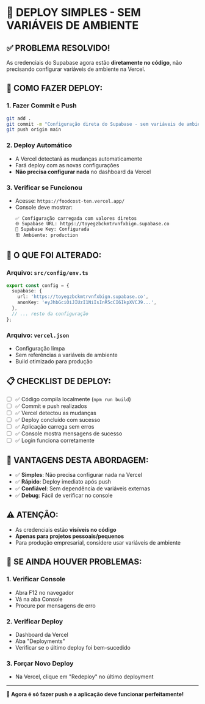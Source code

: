 # 🚀 DEPLOY SIMPLES - SEM VARIÁVEIS DE AMBIENTE

## ✅ **PROBLEMA RESOLVIDO!**

As credenciais do Supabase agora estão **diretamente no código**, não precisando configurar variáveis de ambiente na Vercel.

## 🚀 **COMO FAZER DEPLOY:**

### **1. Fazer Commit e Push**
```bash
git add .
git commit -m "Configuração direta do Supabase - sem variáveis de ambiente"
git push origin main
```

### **2. Deploy Automático**
- A Vercel detectará as mudanças automaticamente
- Fará deploy com as novas configurações
- **Não precisa configurar nada** no dashboard da Vercel

### **3. Verificar se Funcionou**
- Acesse: `https://foodcost-ten.vercel.app/`
- Console deve mostrar:
  ```
  ✅ Configuração carregada com valores diretos
  🌐 Supabase URL: https://toyegzbckmtrvnfxbign.supabase.co
  🔑 Supabase Key: Configurada
  🏗️ Ambiente: production
  ```

## 🔧 **O QUE FOI ALTERADO:**

### **Arquivo: `src/config/env.ts`**
```typescript
export const config = {
  supabase: {
    url: 'https://toyegzbckmtrvnfxbign.supabase.co',
    anonKey: 'eyJhbGciOiJIUzI1NiIsInR5cCI6IkpXVCJ9...',
  },
  // ... resto da configuração
};
```

### **Arquivo: `vercel.json`**
- Configuração limpa
- Sem referências a variáveis de ambiente
- Build otimizado para produção

## 📋 **CHECKLIST DE DEPLOY:**

- [ ] ✅ Código compila localmente (`npm run build`)
- [ ] ✅ Commit e push realizados
- [ ] ✅ Vercel detectou as mudanças
- [ ] ✅ Deploy concluído com sucesso
- [ ] ✅ Aplicação carrega sem erros
- [ ] ✅ Console mostra mensagens de sucesso
- [ ] ✅ Login funciona corretamente

## 🎯 **VANTAGENS DESTA ABORDAGEM:**

- ✅ **Simples**: Não precisa configurar nada na Vercel
- ✅ **Rápido**: Deploy imediato após push
- ✅ **Confiável**: Sem dependência de variáveis externas
- ✅ **Debug**: Fácil de verificar no console

## ⚠️ **ATENÇÃO:**

- As credenciais estão **visíveis no código**
- **Apenas para projetos pessoais/pequenos**
- Para produção empresarial, considere usar variáveis de ambiente

## 🚨 **SE AINDA HOUVER PROBLEMAS:**

### **1. Verificar Console**
- Abra F12 no navegador
- Vá na aba Console
- Procure por mensagens de erro

### **2. Verificar Deploy**
- Dashboard da Vercel
- Aba "Deployments"
- Verificar se o último deploy foi bem-sucedido

### **3. Forçar Novo Deploy**
- Na Vercel, clique em "Redeploy" no último deployment

---

**🎉 Agora é só fazer push e a aplicação deve funcionar perfeitamente!**
